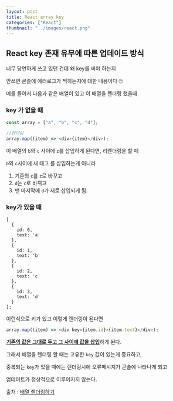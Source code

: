 ```yaml
---
layout: post
title: React array key
categories: ["React"]
thumbnail: "../images/react.png"
---
```


## React key 존재 유무에 따른 업데이트 방식

너무 당연하게 쓰고 있던 건데 왜 key를 써야 하는지

안쓰면 콘솔에 에러로그가 찍히는지에 대한 내용이다 🙄

예를 들어서 다음과 같은 배열이 있고 이 배열을 렌더링 했을때

### key 가 없을 때

```javascript
const array = ["a", "b", "c", "d"];

//렌더링
array.map((item) => <div>{item}</div>);
```

이 배열의 `b`와 `c` 사이에 `z`를 삽입하게 된다면, 리렌더링을 할 때

`b`와 `c`사이에 새 태그 를 삽입하는게 아니라

1. 기존의 `c`를 `z`로 바꾸고
2. `d`는 `c`로 바뀌고
3. 맨 마지막에 `d`가 새로 삽입되게 됨.

### key가 있을 때

```
[
  {
    id: 0,
    text: 'a'
  },
  {
    id: 1,
    text: 'b'
  },
  {
    id: 2,
    text: 'c'
  },
  {
    id: 3,
    text: 'd'
  }
];
```

이런식으로 키가 있고 이렇게 렌더링이 된다면

```javascript
array.map((item) => <div key={item.id}>{item.text}</div>);
```

<u>**기존의 값은 그대로 두고 그 사이에 값을 삽입**</u>하게 된다.

그래서 배열을 렌더링 할 때는 고유한 `key` 값이 있는게 중요하고,

중복되는 `key`가 있을 때에는 렌더링시에 오류메시지가 콘솔에 나타나게 되고

업데이트가 정상적으로 이루어지지 않는다.

출처 : [배열 렌더링하기](https://react.vlpt.us/basic/11-render-array.html)
